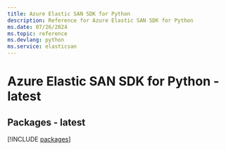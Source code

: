 ```yaml
---
title: Azure Elastic SAN SDK for Python
description: Reference for Azure Elastic SAN SDK for Python
ms.date: 07/26/2024
ms.topic: reference
ms.devlang: python
ms.service: elasticsan
---
```

# Azure Elastic SAN SDK for Python - latest
## Packages - latest
[!INCLUDE [packages](elastic-san-index.md)]